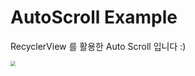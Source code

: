 # AutoScroll Example

RecyclerView 를 활용한 Auto Scroll 입니다 :)

<img src="./images/autoscroll.gif" style="zoom:50%;" />